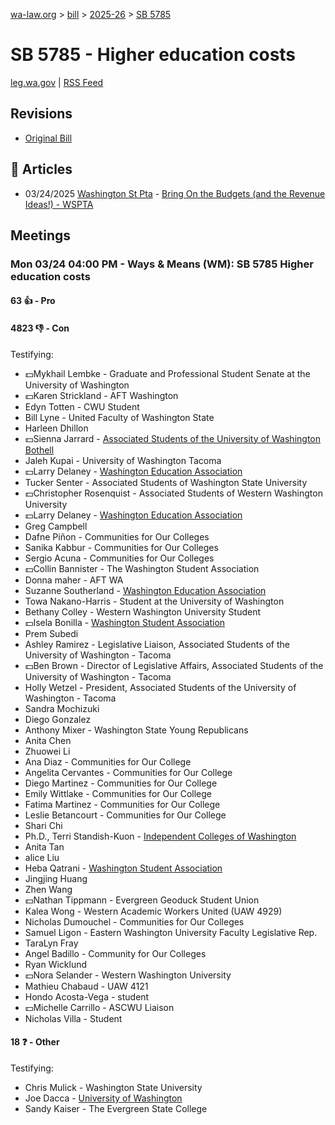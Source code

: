 [wa-law.org](/) > [bill](/bill/) > [2025-26](/bill/2025-26/) > [SB 5785](/bill/2025-26/sb/5785/)

# SB 5785 - Higher education costs
[leg.wa.gov](https://app.leg.wa.gov/billsummary?BillNumber=5785&Year=2025&Initiative=false) | [RSS Feed](./rss.xml)

## Revisions
* [Original Bill](1/)

## 📰 Articles
* 03/24/2025 [Washington St Pta](/org/washington_st_pta/) - [Bring On the Budgets (and the Revenue Ideas!) - WSPTA](https://www.wastatepta.org/bring-on-the-budgets-and-the-revenue-ideas/#:~:text=SB%205785)

## Meetings
### Mon 03/24 04:00 PM - Ways & Means (WM): SB 5785 Higher education costs
#### 63 👍 - Pro

#### 4823 👎 - Con
Testifying:
* 💵Mykhail Lembke - Graduate and Professional Student Senate at the University of Washington
* 💵Karen Strickland - AFT Washington
* Edyn Totten - CWU Student
* Bill Lyne - United Faculty of Washington State
* Harleen Dhillon
* 💵Sienna Jarrard - [Associated Students of the University of Washington Bothell](/org/associated_students_of_the_university_of_washington_bothell/)
* Jaleh Kupai - University of Washington Tacoma
* 💵Larry Delaney - [Washington Education Association](/org/washington_education_association/)
* Tucker Senter - Associated Students of Washington State University
* 💵Christopher Rosenquist - Associated Students of Western Washington University
* 💵Larry Delaney - [Washington Education Association](/org/washington_education_association/)
* Greg Campbell
* Dafne Piñon - Communities for Our Colleges
* Sanika Kabbur - Communities for Our Colleges
* Sergio Acuna - Communities for Our Colleges
* 💵Collin Bannister - The Washington Student Association
* Donna maher - AFT WA
* Suzanne Southerland - [Washington Education Association](/org/washington_education_association/)
* Towa Nakano-Harris - Student at the University of Washington
* Bethany Colley - Western Washington University Student
* 💵Isela Bonilla - [Washington Student Association](/org/washington_student_association/)
* Prem Subedi
* Ashley Ramirez - Legislative Liaison, Associated Students of the University of Washington - Tacoma
* 💵Ben Brown - Director of Legislative Affairs, Associated Students of the University of Washington - Tacoma
* Holly Wetzel - President, Associated Students of the University of Washington - Tacoma
* Sandra Mochizuki
* Diego Gonzalez
* Anthony Mixer - Washington State Young Republicans
* Anita Chen
* Zhuowei Li
* Ana Diaz - Communities for Our College
* Angelita Cervantes - Communities for Our College
* Diego Martinez - Communities for Our College
* Emily Wittlake - Communities for Our College
* Fatima Martinez - Communities for Our College
* Leslie Betancourt - Communities for Our College
* Shari Chi
* Ph.D., Terri Standish-Kuon - [Independent Colleges of Washington](/org/independent_colleges_of_washington/)
* Anita Tan
* alice Liu
* Heba Qatrani - [Washington Student Association](/org/washington_student_association/)
* Jingjing Huang
* Zhen Wang
* 💵Nathan Tippmann - Evergreen Geoduck Student Union
* Kalea Wong - Western Academic Workers United (UAW 4929)
* Nicholas Dumouchel - Communities for Our Colleges
* Samuel Ligon - Eastern Washington University Faculty Legislative Rep.
* TaraLyn Fray
* Angel Badillo - Community for Our Colleges
* Ryan Wicklund
* 💵Nora Selander - Western Washington University
* Mathieu Chabaud - UAW 4121
* Hondo Acosta-Vega - student
* 💵Michelle Carrillo - ASCWU Liaison
* Nicholas Villa - Student

#### 18 ❓ - Other
Testifying:
* Chris Mulick - Washington State University
* Joe Dacca - [University of Washington](/org/university_of_washington/)
* Sandy Kaiser - The Evergreen State College

